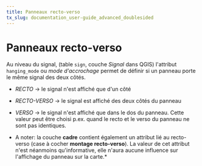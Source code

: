 ```yaml
---
title: Panneaux recto-verso
tx_slug: documentation_user-guide_advanced_doublesided
---
```


# Panneaux recto-verso

Au niveau du signal, (table `sign`, couche *Signal* dans QGIS) l'attribut `hanging_mode` ou *mode d'accrochage* permet de définir si un panneau porte le même signal des deux côtés.

* *RECTO* -> le signal n'est affiché que d'un côté
* *RECTO-VERSO* -> le signal est affiché des deux côtés du panneau
* *VERSO* -> le signal n'est affiché que dans le dos du panneau. Cette valeur peut être choisi p.ex. quand le recto et le verso du panneau ne sont pas identiques.

* A noter: la couche **cadre** contient également un attribut lié au recto-verso (case à cocher **montage recto-verso**). La valeur de cet attribut n'est néanmoins qu'informative, elle n'aura aucune influence sur l'affichage du panneau sur la carte.*
